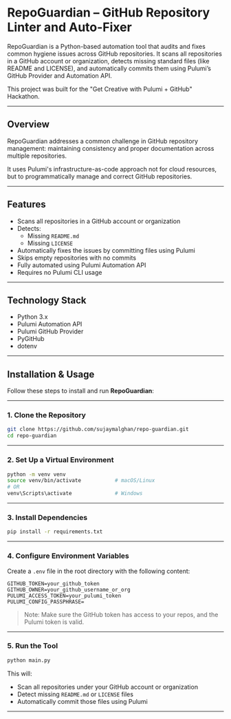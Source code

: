 # RepoGuardian – GitHub Repository Linter and Auto-Fixer

RepoGuardian is a Python-based automation tool that audits and fixes common hygiene issues across GitHub repositories. It scans all repositories in a GitHub account or organization, detects missing standard files (like README and LICENSE), and automatically commits them using Pulumi’s GitHub Provider and Automation API.

This project was built for the "Get Creative with Pulumi + GitHub" Hackathon.

---

## Overview

RepoGuardian addresses a common challenge in GitHub repository management: maintaining consistency and proper documentation across multiple repositories.

It uses Pulumi's infrastructure-as-code approach not for cloud resources, but to programmatically manage and correct GitHub repositories.

---

## Features

- Scans all repositories in a GitHub account or organization
- Detects:
  - Missing `README.md`
  - Missing `LICENSE`
- Automatically fixes the issues by committing files using Pulumi
- Skips empty repositories with no commits
- Fully automated using Pulumi Automation API
- Requires no Pulumi CLI usage

---

## Technology Stack

- Python 3.x
- Pulumi Automation API
- Pulumi GitHub Provider
- PyGitHub
- dotenv

---

## Installation & Usage

Follow these steps to install and run **RepoGuardian**:

---

### 1. Clone the Repository

```bash
git clone https://github.com/sujaymalghan/repo-guardian.git
cd repo-guardian
```

---

### 2. Set Up a Virtual Environment

```bash
python -m venv venv
source venv/bin/activate           # macOS/Linux
# OR
venv\Scripts\activate              # Windows
```

---

### 3. Install Dependencies

```bash
pip install -r requirements.txt
```

---

### 4. Configure Environment Variables

Create a `.env` file in the root directory with the following content:

```env
GITHUB_TOKEN=your_github_token
GITHUB_OWNER=your_github_username_or_org
PULUMI_ACCESS_TOKEN=your_pulumi_token
PULUMI_CONFIG_PASSPHRASE=
```

> Note: Make sure the GitHub token has access to your repos, and the Pulumi token is valid.

---

### 5. Run the Tool

```bash
python main.py
```

This will:

- Scan all repositories under your GitHub account or organization
- Detect missing `README.md` or `LICENSE` files
- Automatically commit those files using Pulumi

---


